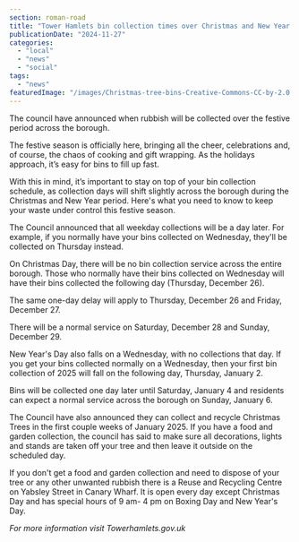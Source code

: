 ```yaml
---
section: roman-road
title: "Tower Hamlets bin collection times over Christmas and New Year 2024"
publicationDate: "2024-11-27"
categories: 
  - "local"
  - "news"
  - "social"
tags: 
  - "news"
featuredImage: "/images/Christmas-tree-bins-Creative-Commons-CC-by-2.0.jpg"
---
```


The council have announced when rubbish will be collected over the festive period across the borough.

The festive season is officially here, bringing all the cheer, celebrations and, of course, the chaos of cooking and gift wrapping. As the holidays approach, it’s easy for bins to fill up fast.

With this in mind, it’s important to stay on top of your bin collection schedule, as collection days will shift slightly across the borough during the Christmas and New Year period. Here's what you need to know to keep your waste under control this festive season.

The Council announced that all weekday collections will be a day later. For example, if you normally have your bins collected on Wednesday, they'll be collected on Thursday instead.

On Christmas Day, there will be no bin collection service across the entire borough. Those who normally have their bins collected on Wednesday will have their bins collected the following day (Thursday, December 26).

The same one-day delay will apply to Thursday, December 26 and Friday, December 27.

There will be a normal service on Saturday, December 28 and Sunday, December 29.

New Year's Day also falls on a Wednesday, with no collections that day. If you get your bins collected normally on a Wednesday, then your first bin collection of 2025 will fall on the following day, Thursday, January 2.

Bins will be collected one day later until Saturday, January 4 and residents can expect a normal service across the borough on Sunday, January 6.

The Council have also announced they can collect and recycle Christmas Trees in the first couple weeks of January 2025. If you have a food and garden collection, the council has said to make sure all decorations, lights and stands are taken off your tree and then leave it outside on the scheduled day.

If you don't get a food and garden collection and need to dispose of your tree or any other unwanted rubbish there is a Reuse and Recycling Centre on Yabsley Street in Canary Wharf. It is open every day except Christmas Day and has special hours of 9 am- 4 pm on Boxing Day and New Year's Day.

_For more information visit Towerhamlets.gov.uk_
